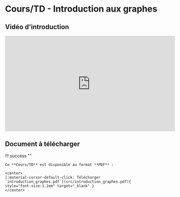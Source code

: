 # Cours/TD - Introduction aux graphes

## Vidéo d'introduction

<iframe width="560" height="315" src="https://youtube-nocookie.com/embed/YYv2R1cCTa0?si=XRo3DW76ccVEMbdD" title="YouTube video player" frameborder="0" allow="accelerometer; autoplay; clipboard-write; encrypted-media; gyroscope; picture-in-picture; web-share" referrerpolicy="strict-origin-when-cross-origin" allowfullscreen></iframe>

## Document à télécharger

!!! success ""

    Ce **Cours/TD** est disponible au format **PDF** :

    <center>
    [:material-cursor-default-click: Télécharger `introduction_graphes.pdf`](src/introduction_graphes.pdf){ style="font-size:1.2em" target="_blank" }
    </center>